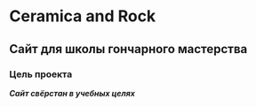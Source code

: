 # Ceramica and Rock
## Сайт для школы гончарного мастерства
### Цель проекта
***Сайт свёрстан в учебных целях***
